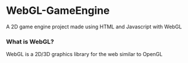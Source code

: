 # WebGL-GameEngine
A 2D game engine project made using HTML and Javascript with WebGL

<h3>What is WebGL?</h3>
WebGL is a 2D/3D graphics library for the web similar to OpenGL
